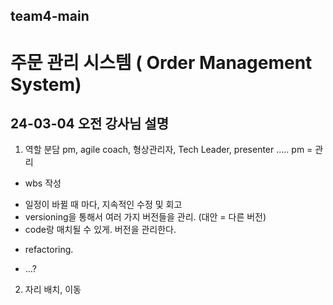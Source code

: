 ## team4-main

# 주문 관리 시스템 ( Order Management System)

## 24-03-04 오전 강사님 설명

1. 역할 분담
pm, agile coach, 형상관리자, Tech Leader, presenter .....
pm = 관리

* wbs 작성
 - 일정이 바뀔 때 마다, 지속적인 수정 및 회고
 - versioning을 통해서 여러 가지 버전들을 관리. (대안 = 다른 버전)
 - code랑 매치될 수 있게. 버전을 관리한다. 

* refactoring.
 - ...?

2. 자리 배치, 이동

